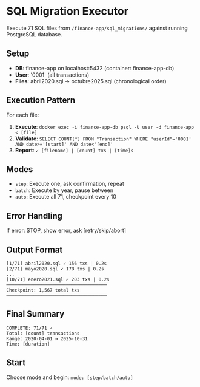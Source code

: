 # SQL Migration Executor

Execute 71 SQL files from `/finance-app/sql_migrations/` against running PostgreSQL database.

## Setup
- **DB**: finance-app on localhost:5432 (container: finance-app-db)
- **User**: '0001' (all transactions)
- **Files**: abril2020.sql → octubre2025.sql (chronological order)

## Execution Pattern

For each file:
1. **Execute**: `docker exec -i finance-app-db psql -U user -d finance-app < [file]`
2. **Validate**: `SELECT COUNT(*) FROM "Transaction" WHERE "userId"='0001' AND date>='[start]' AND date<'[end]'`
3. **Report**: `✓ [filename] | [count] txs | [time]s`

## Modes
- `step`: Execute one, ask confirmation, repeat
- `batch`: Execute by year, pause between
- `auto`: Execute all 71, checkpoint every 10

## Error Handling
If error: STOP, show error, ask [retry/skip/abort]

## Output Format
```
[1/71] abril2020.sql ✓ 156 txs | 0.2s
[2/71] mayo2020.sql ✓ 178 txs | 0.2s
...
[10/71] enero2021.sql ✓ 203 txs | 0.2s
─────────────────────────────────────
Checkpoint: 1,567 total txs
─────────────────────────────────────
```

## Final Summary
```
COMPLETE: 71/71 ✓
Total: [count] transactions
Range: 2020-04-01 → 2025-10-31
Time: [duration]
```

## Start
Choose mode and begin: `mode: [step/batch/auto]`